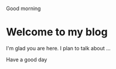 Good morning
# Welcome to my blog

I'm glad you are here. I plan to talk about ...

Have a good day
